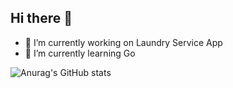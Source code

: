 ## Hi there 👋
- 🔭 I’m currently working on Laundry Service App
- 🌱 I’m currently learning Go

![Anurag's GitHub stats](https://github-readme-stats.vercel.app/api?username=Fordjour12&show_icons=true&theme=tokyonight)

<!--
**Fordjour12/Fordjour12** is a ✨ _special_ ✨ repository because its `README.md` (this file) appears on your GitHub profile.

Here are some ideas to get you started:

- 🔭 I’m currently working on ...
- 🌱 I’m currently learning ...
- 👯 I’m looking to collaborate on ...
- 🤔 I’m looking for help with ...
- 💬 Ask me about ...
- 📫 How to reach me: ...
- 😄 Pronouns: ...
- ⚡ Fun fact: ...
-->
